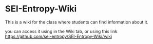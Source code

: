 # SEI-Entropy-Wiki

This is a wiki for the class where students can find information about it.

you can access it using in the Wiki tab, or using this link
https://github.com/sei-entropy/SEI-Entropy-Wiki/wiki
